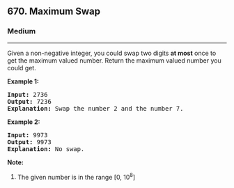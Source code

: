 <h2>670. Maximum Swap</h2><h3>Medium</h3><hr><div><p>
Given a non-negative integer, you could swap two digits <b>at most</b> once to get the maximum valued number. Return the maximum valued number you could get.
</p>

<p><b>Example 1:</b><br>
</p><pre><b>Input:</b> 2736
<b>Output:</b> 7236
<b>Explanation:</b> Swap the number 2 and the number 7.
</pre>
<p></p>

<p><b>Example 2:</b><br>
</p><pre><b>Input:</b> 9973
<b>Output:</b> 9973
<b>Explanation:</b> No swap.
</pre>
<p></p>


<p><b>Note:</b><br>
</p><ol>
<li>The given number is in the range [0, 10<sup>8</sup>]</li>
</ol>
<p></p></div>